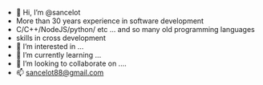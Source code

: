 - 👋 Hi, I’m @sancelot
- More than 30 years experience in software development
- C/C++/NodeJS/python/ etc ... and so many old programming languages
- skills in cross development
- 👀 I’m interested in ...
- 🌱 I’m currently learning ...
- 💞️ I’m looking to collaborate on ....
- 📫 sancelot88@gmail.com

<!---
sancelot/sancelot is a ✨ special ✨ repository because its `README.md` (this file) appears on your GitHub profile.
You can click the Preview link to take a look at your changes.
--->
